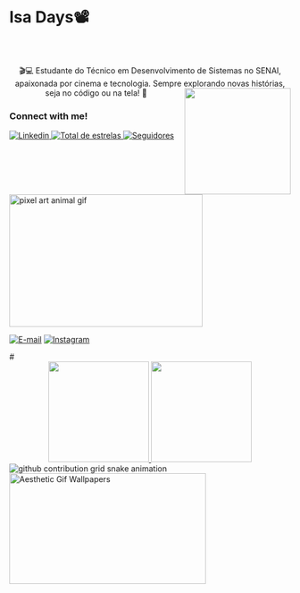 # Isa Days📽️
<div align="center">
  <a href="https://git.io/typing-svg">

  </a>
</div>

<img align="center" alt="" src="./src/header-gif.gif">

#

<p align="center"> 🎬💻 Estudante do Técnico em Desenvolvimento de Sistemas no SENAI, apaixonada por cinema e tecnologia. Sempre explorando novas histórias, seja no código ou na tela! 🚀

<img align="right" alt="" height="190px" src="./src/study.gif">

<h3 align="left">Connect with me!</h3>
<p align="left">
   <a href="https://www.linkedin.com/in/isabella-dias-797a621a2/">
        <img 
            alt="Linkedin" 
            title="Linkedin" 
            src="https://custom-icon-badges.demolab.com/badge/-Meu%20Linkedin-blue?style=for-the-badge&logo=linkedin&logoColor=white"
        />
    </a> 
    <a href="https://github.com/isabella-dias?tab=repositories&sort=stargazers">
        <img 
            alt="Total de estrelas" 
            title="Total de estrelas GitHub" 
            src="https://custom-icon-badges.demolab.com/github/stars/isabella-dias?color=55960c&style=for-the-badge&labelColor=488207&logo=star&label=estrelas"
        />
    </a>
    <a href="https://github.com/isabella-dias?tab=followers">
        <img 
            alt="Seguidores" 
            title="Me siga no GitHub!!" 
            src="https://custom-icon-badges.demolab.com/github/followers/isabella-dias?color=d33f49&labelColor=d33f49&style=for-the-badge&logo=github&label=Seguidores&logoColor=white"
        />
    </a>
</p>

<br/>
<br/>
<img src="https://i.pinimg.com/originals/81/3a/de/813ade99d0c25c4a0b66a92d470cf218.gif" style="max-width: 500px; height: 237px; margin: 0px; width: 346px;" alt="pixel art animal gif">     

[![E-mail](https://img.shields.io/badge/-Email-000?style=for-the-badge&logo=microsoft-outlook&logoColor=FF00F6&color:FFF)](mailto:isabelladias753@gmail.com)
[![Instagram](https://img.shields.io/badge/-Instagram-000?style=for-the-badge&logo=instagram&logoColor=FF00F6&color:FFF)](https://www.instagram.com/isinhadiass/)

<meta itemprop="contentUrl" href="https://giffiles.alphacoders.com/220/220122.gif">
#

<!-- Estatísticas GitHub -->
<div align="center">
  <a href="https://github.com/isabella-dias">
    <img height="180em" src="https://github-readme-stats.vercel.app/api?username=isabella-dias&show_icons=true&theme=dracula&include_all_commits=true&count_private=true"/>
    <img height="180em" src="https://github-readme-stats.vercel.app/api/top-langs/?username=isabella-dias&layout=compact&langs_count=7&theme=dracula"/>
  </a>
</div>

<!-- Snake Animation -->
<picture align="center">
  <source media="(prefers-color-scheme: dark)" srcset="https://raw.githubusercontent.com/isabella-dias/isabella-dias/output/github-contribution-grid-snake-dark.svg">
  <source media="(prefers-color-scheme: light)" srcset="https://raw.githubusercontent.com/isabella-dias/isabella-dias/output/github-contribution-grid-snake.svg">
  <img align="center" alt="github contribution grid snake animation" src="https://raw.githubusercontent.com/isabella-dias/isabella-dias/output/github-contribution-grid-snake.svg">
</picture>

<img src="https://wallpaperaccess.com/full/2641074.gif" style="max-width: 1920px; height: 198px; margin: 0px; width: 352px;" alt="Aesthetic Gif Wallpapers">





                                     

